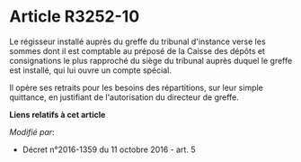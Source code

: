 # Article R3252-10

Le régisseur installé auprès du greffe du tribunal d'instance verse les sommes dont il est comptable au préposé de la Caisse
des dépôts et consignations le plus rapproché du siège du tribunal auprès duquel le greffe est installé, qui lui ouvre un
compte spécial. 

Il opère ses retraits pour les besoins des répartitions, sur leur simple quittance, en justifiant de l'autorisation du
directeur de greffe.

**Liens relatifs à cet article**

_Modifié par_:

  - Décret n°2016-1359 du 11 octobre 2016 - art. 5
